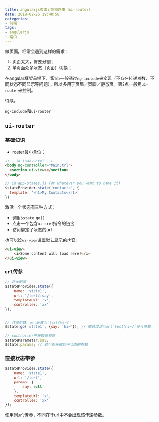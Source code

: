 ```yaml
---
title: angularjs页面分割和路由（ui-router)
date: 2018-02-26 19:40:58
categories:
- 前端
tags:
- angularjs
- 路由
---
```


做页面，经常会遇到这样的需求：

1. 页面太大，需要分割；
2. 单页面众多状态（页面）切换；

在angular框架前提下，第1点一般通过`ng-include`来实现（不存在传递参数、不同状态不同显示等问题），所以多用于页眉／页脚／静态页。第2点一般用`ui-router`来控制。

待续。

<!--more-->

`ng-include`和`ui-router`

## `ui-router`

### 基础知识

* router最小单位：

```html
<!-- in index.html -->
<body ng-controller="MainCtrl">
  <section ui-view></section>
</body>
```

```js
// in app-states.js (or whatever you want to name it)
$stateProvider.state('contacts', {
  template: '<h1>My Contacts</h1>'
})
```

激活一个状态有三种方式：

* 调用`$state.go()`
* 点击一个包含`ui-sref`指令的链接
* 访问绑定了状态的url

也可以给`ui-view`设置默认显示的内容:

```html
<ui-view>
    <i>Some content will load here!</i>
</ui-view>
```

### `url`传参

```js
// 路由配置
$stateProvider.state({
    name: 'state1',
    url: '/test/:say',
    templateUrl: 'x',
    controller: 'xx'
});


// 传递参数，url会变为`test/hi~/`
$state.go('state1', {say: 'hi~'}); // 或通过访问url`test/hi~/`传入参数

// controller中获取该参数
$stateParameter.say;
$state.params; // 这个能获取到子状态的参数
```

### 直接状态带参

```js
$stateProvider.state({
    name: 'state1',
    url: '/test',
    params: {
        say: null
    },
    templateUrl: 'x',
    controller: 'xx'
});
```

使用同`url`传参，不同在于url中不会出现该传递参数。